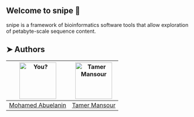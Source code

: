 ## Welcome to snipe 👋

snipe is a framework of bioinformatics software tools that allow exploration of petabyte-scale sequence content.

## ➤ Authors

| [<img alt="You?" src="https://avatars2.githubusercontent.com/u/7165864?s=460&&v=4" width="100">](https://github.com/mr-eyes) | [<img alt="Tamer Mansour" src="https://avatars3.githubusercontent.com/u/6537740?s=400&&v=4" width="100">](https://github.com/drtamermansour) |
|:----------------------------------------------------------------------------------------------------------------------------:| -------------------------------------------------------------------------------------------------------------------------------------------- |
|                                       [Mohamed Abuelanin](https://github.com/mr-eyes)                                        | [Tamer Mansour](https://github.com/drtamermansour)                                                                          |
